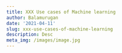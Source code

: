 ```yaml
---
title: XXX Use cases of Machine learning
author: Balamurugan
date: '2021-04-11'
slug: xxx-use-cases-of-machine-learning
description: Desc
meta_img: /images/image.jpg
---
```

